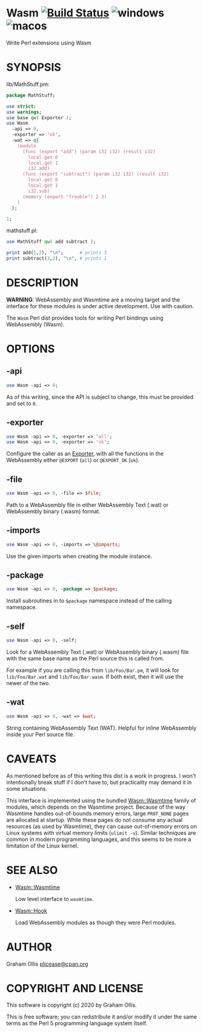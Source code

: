 # Wasm [![Build Status](https://secure.travis-ci.org/perlwasm/Wasm.png)](http://travis-ci.org/perlwasm/Wasm) ![windows](https://github.com/perlwasm/Wasm/workflows/windows/badge.svg) ![macos](https://github.com/perlwasm/Wasm/workflows/macos/badge.svg)

Write Perl extensions using Wasm

# SYNOPSIS

lib/MathStuff.pm:

```perl
package MathStuff;

use strict;
use warnings;
use base qw( Exporter );
use Wasm
  -api => 0,
  -exporter => 'ok',
  -wat => q{
    (module
      (func (export "add") (param i32 i32) (result i32)
        local.get 0
        local.get 1
        i32.add)
      (func (export "subtract") (param i32 i32) (result i32)
        local.get 0
        local.get 1
        i32.sub)
      (memory (export "frooble") 2 3)
    )
  };

1;
```

mathstuff.pl:

```perl
use MathStuff qw( add subtract );

print add(1,2), "\n";      # prints 3
print subtract(3,2), "\n", # prints 1
```

# DESCRIPTION

**WARNING**: WebAssembly and Wasmtime are a moving target and the interface for these modules
is under active development.  Use with caution.

The `Wasm` Perl dist provides tools for writing Perl bindings using WebAssembly (Wasm).

# OPTIONS

## -api

```perl
use Wasm -api => 0;
```

As of this writing, since the API is subject to change, this must be provided and set to `0`.

## -exporter

```perl
use Wasm -api => 0, -exporter => 'all';
use Wasm -api => 0, -exporter => 'ok';
```

Configure the caller as an [Exporter](https://metacpan.org/pod/Exporter), with all the functions in the WebAssembly either `@EXPORT` (`all`)
or `@EXPORT_OK` (`ok`).

## -file

```perl
use Wasm -api => 0, -file => $file;
```

Path to a WebAssembly file in either WebAssembly Text (.wat) or WebAssembly binary (.wasm) format.

## -imports

```perl
use Wasm -api => 0, -imports => \@imports;
```

Use the given imports when creating the module instance.

## -package

```perl
use Wasm -api => 0, -package => $package;
```

Install subroutines in to `$package` namespace instead of the calling namespace.

## -self

```perl
use Wasm -api => 0, -self;
```

Look for a WebAssembly Text (.wat) or WebAssembly binary (.wasm) file with the same base name as
the Perl source this is called from.

For example if you are calling this from `lib/Foo/Bar.pm`, it will look for `lib/Foo/Bar.wat` and
`lib/Foo/Bar.wasm`.  If both exist, then it will use the newer of the two.

## -wat

```perl
use Wasm -api => 0, -wat => $wat;
```

String containing WebAssembly Text (WAT).  Helpful for inline WebAssembly inside your Perl source file.

# CAVEATS

As mentioned before as of this writing this dist is a work in progress.  I won't intentionally break
stuff if I don't have to, but practicality may demand it in some situations.

This interface is implemented using the bundled [Wasm::Wasmtime](https://metacpan.org/pod/Wasm::Wasmtime) family of modules, which depends
on the Wasmtime project.  Because of the way Wasmtime handles out-of-bounds memory errors, large
`PROT_NONE` pages are allocated at startup.  While these pages do not consume any actual resources
(as used by Wasmtime), they can cause out-of-memory errors on Linux systems with virtual memory
limits (`ulimit -v`).  Similar techniques are common in modern programming languages, and this
seems to be more a limitation of the Linux kernel.

# SEE ALSO

- [Wasm::Wasmtime](https://metacpan.org/pod/Wasm::Wasmtime)

    Low level interface to `wasmtime`.

- [Wasm::Hook](https://metacpan.org/pod/Wasm::Hook)

    Load WebAssembly modules as though they were Perl modules.

# AUTHOR

Graham Ollis <plicease@cpan.org>

# COPYRIGHT AND LICENSE

This software is copyright (c) 2020 by Graham Ollis.

This is free software; you can redistribute it and/or modify it under
the same terms as the Perl 5 programming language system itself.
